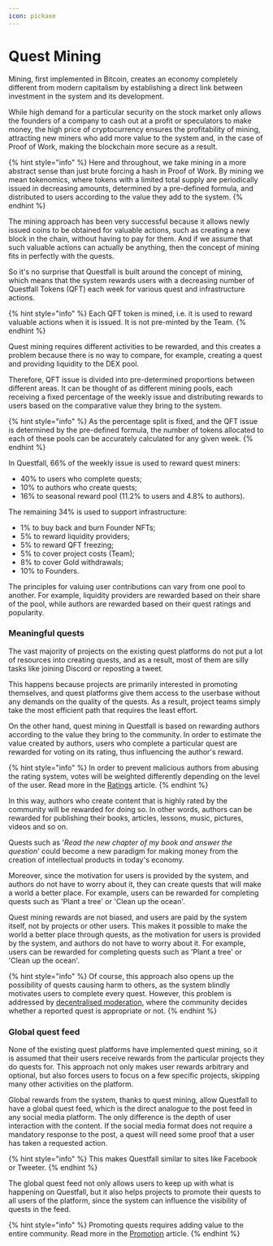 ```yaml
---
icon: pickaxe
---
```


# Quest Mining

Mining, first implemented in Bitcoin, creates an economy completely different from modern capitalism by establishing a direct link between investment in the system and its development.

While high demand for a particular security on the stock market only allows the founders of a company to cash out at a profit or speculators to make money, the high price of cryptocurrency ensures the profitability of mining, attracting new miners who add more value to the system and, in the case of Proof of Work, making the blockchain more secure as a result.

{% hint style="info" %}
Here and throughout, we take mining in a more abstract sense than just brute forcing a hash in Proof of Work. By mining we mean tokenomics, where tokens with a limited total supply are periodically issued in decreasing amounts, determined by a pre-defined formula, and distributed to users according to the value they add to the system.
{% endhint %}

The mining approach has been very successful because it allows newly issued coins to be obtained for valuable actions, such as creating a new block in the chain, without having to pay for them. And if we assume that such valuable actions can actually be anything, then the concept of mining fits in perfectly with the quests.

So it's no surprise that Questfall is built around the concept of mining, which means that the system rewards users with a decreasing number of Questfall Tokens (QFT) each week for various quest and infrastructure actions.

{% hint style="info" %}
Each QFT token is mined, i.e. it is used to reward valuable actions when it is issued. It is not pre-minted by the Team.
{% endhint %}

Quest mining requires different activities to be rewarded, and this creates a problem because there is no way to compare, for example, creating a quest and providing liquidity to the DEX pool.&#x20;

Therefore, QFT issue is divided into pre-determined proportions between different areas. It can be thought of as different mining pools, each receiving a fixed percentage of the weekly issue and distributing rewards to users based on the comparative value they bring to the system.

{% hint style="info" %}
As the percentage split is fixed, and the QFT issue is determined by the pre-defined formula, the number of tokens allocated to each of these pools can be accurately calculated for any given week.
{% endhint %}

In Questfall, 66% of the weekly issue is used to reward quest miners:

* 40% to users who complete quests;
* 10% to authors who create quests;
* 16% to seasonal reward pool (11.2% to users and 4.8% to authors).

The remaining 34% is used to support infrastructure:

* 1% to buy back and burn Founder NFTs;
* 5% to reward liquidity providers;
* 5% to reward QFT freezing;
* 5% to cover project costs (Team);
* 8% to cover Gold withdrawals;
* 10% to Founders.

The principles for valuing user contributions can vary from one pool to another. For example, liquidity providers are rewarded based on their share of the pool, while authors are rewarded based on their quest ratings and popularity.

### Meaningful quests

The vast majority of projects on the existing quest platforms do not put a lot of resources into creating quests, and as a result, most of them are silly tasks like joining Discord or reposting a tweet.

This happens because projects are primarily interested in promoting themselves, and quest platforms give them access to the userbase without any demands on the quality of the quests. As a result, project teams simply take the most efficient path that requires the least effort.

On the other hand, quest mining in Questfall is based on rewarding authors according to the value they bring to the community. In order to estimate the value created by authors, users who complete a particular quest are rewarded for voting on its rating, thus influencing the author's reward.

{% hint style="info" %}
In order to prevent malicious authors from abusing the rating system, votes will be weighted differently depending on the level of the user. Read more in the [Ratings](../author-mining/ratings.md) article.
{% endhint %}

In this way, authors who create content that is highly rated by the community will be rewarded for doing so. In other words, authors can be rewarded for publishing their books, articles, lessons, music, pictures, videos and so on.&#x20;

Quests such as '_Read the new chapter of my book and answer the question_' could become a new paradigm for making money from the creation of intellectual products in today's economy.

Moreover, since the motivation for users is provided by the system, and authors do not have to worry about it, they can create quests that will make a world a better place. For example, users can be rewarded for completing quests such as 'Plant a tree' or 'Clean up the ocean'.

Quest mining rewards are not biased, and users are paid by the system itself, not by projects or other users. This makes it possible to make the world a better place through quests, as the motivation for users is provided by the system, and authors do not have to worry about it. For example, users can be rewarded for completing quests such as 'Plant a tree' or 'Clean up the ocean'.

{% hint style="info" %}
Of course, this approach also opens up the possibility of quests causing harm to others, as the system blindly motivates users to complete every quest. However, this problem is addressed by [decentralised moderation](../user-mining/levels.md), where the community decides whether a reported quest is appropriate or not.
{% endhint %}

### Global quest feed

None of the existing quest platforms have implemented quest mining, so it is assumed that their users receive rewards from the particular projects they do quests for. This approach not only makes user rewards arbitrary and optional, but also forces users to focus on a few specific projects, skipping many other activities on the platform.

Global rewards from the system, thanks to quest mining, allow Questfall to have a global quest feed, which is the direct analogue to the post feed in any social media platform. The only difference is the depth of user interaction with the content. If the social media format does not require a mandatory response to the post, a quest will need some proof that a user has taken a requested action.

{% hint style="info" %}
This makes Questfall similar to sites like Facebook or Tweeter.
{% endhint %}

The global quest feed not only allows users to keep up with what is happening on Questfall, but it also helps projects to promote their quests to all users of the platform, since the system can influence the visibility of quests in the feed.&#x20;

{% hint style="info" %}
Promoting quests requires adding value to the entire community. Read more in the [Promotion](../author-mining/promotion.md) article.
{% endhint %}
